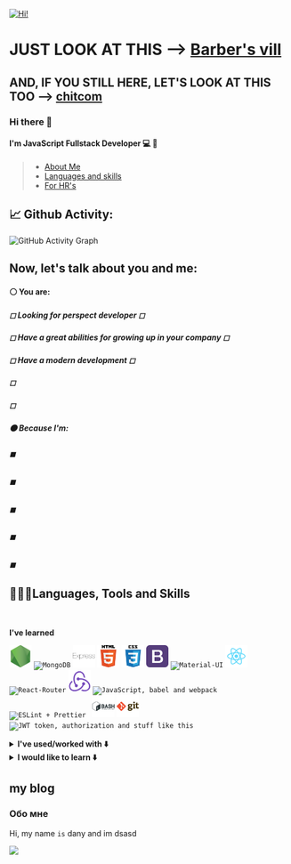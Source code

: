 <!-- ![Alt-текст](./background-text.svg) -->
<a href="https://github.com/TheZiggie/barber-vill" target="_blank"><img title="Hi!" src="#"></a>
# JUST LOOK AT THIS --> [Barber's vill](https://github.com/TheZiggie/barber-vill)

## AND, IF YOU STILL HERE, LET'S LOOK AT THIS TOO --> [chitcom](https://github.com/TheZiggie/chitcom)

### Hi there 👋

#### I'm JavaScript Fullstack Developer 💻 💬

> * [About Me](#my-blog)
> * [Languages and skills](#languages)
> * [For HR's](#block-for-hr)


## 📈 Github Activity:

![GitHub Activity Graph](https://activity-graph.herokuapp.com/graph?username=TheZiggie&theme=github)

## Now, let's talk about you and me: 
#### ⚪ You are:
##### ◻ Looking for perspect developer ◻
##### ◻ Have a great abilities for growing up in your company ◻
##### ◻ Have a modern development ◻
##### ◻ ##### 
##### ◻



##### ⚫ Because I'm:
###### ◼
###### ◼
###### ◼
###### ◼
###### ◼

##  👨🏻‍💻Languages, Tools and Skills
  
  <br />
  
  <b size="16px" >I've learned </b>
  
  <code><img height="40" title="Node.js" src="https://raw.githubusercontent.com/github/explore/80688e429a7d4ef2fca1e82350fe8e3517d3494d/topics/nodejs/nodejs.png"></code>
  <code><img height="40" title="MongoDB" src="https://img.icons8.com/color/480/mongodb.png"></code>
  <code><img height="40" title="Express.js" src="https://raw.githubusercontent.com/github/explore/80688e429a7d4ef2fca1e82350fe8e3517d3494d/topics/express/express.png"></code>
  <code><img height="40" title="HTML" src="https://raw.githubusercontent.com/github/explore/80688e429a7d4ef2fca1e82350fe8e3517d3494d/topics/html/html.png"></code>
  <code><img height="40" title="CSS" src="https://raw.githubusercontent.com/github/explore/80688e429a7d4ef2fca1e82350fe8e3517d3494d/topics/css/css.png"></code>
  <code><img height="40" title="Bootstrap" src="https://raw.githubusercontent.com/github/explore/80688e429a7d4ef2fca1e82350fe8e3517d3494d/topics/bootstrap/bootstrap.png"></code>
  <code><img height="40" title="Material-UI" src="https://img.icons8.com/color/480/material-ui.png"></code>
  <code><img height="40" title="React" src="https://raw.githubusercontent.com/github/explore/80688e429a7d4ef2fca1e82350fe8e3517d3494d/topics/react/react.png"></code>
  <code><img height="40" title="React-Router" src="https://pics.freeicons.io/uploads/icons/png/9267873881551942642-512.png"></code>
  <code><img height="40" title="Redux" src="https://raw.githubusercontent.com/github/explore/80688e429a7d4ef2fca1e82350fe8e3517d3494d/topics/redux/redux.png"></code>
  <code><img height="40" title="JavaScript, babel and webpack" src="https://res.cloudinary.com/beetoo/image/upload/v1519315520/js-webpack-babel_peqovw.png"></code>
  <code><img height="40" title="ESLint + Prettier " src="https://blog.gojek.io/content/images/2021/03/image-50.png"></code>
  <code><img height="40" title="bash" src="https://raw.githubusercontent.com/github/explore/80688e429a7d4ef2fca1e82350fe8e3517d3494d/topics/bash/bash.png"></code>
  <code><img height="40" title="Git" src="https://raw.githubusercontent.com/github/explore/80688e429a7d4ef2fca1e82350fe8e3517d3494d/topics/git/git.png"></code>
  <code><img height="40" title="JWT token, authorization and stuff like this" src="https://img1.daumcdn.net/thumb/R800x0/?scode=mtistory2&fname=https%3A%2F%2Fblog.kakaocdn.net%2Fdn%2Fdh9NkU%2FbtqQE8H2of4%2FZkG1PPPuAYqa9HhlgRz9gK%2Fimg.png"></code>
 
  <details>
    <summary><b>I've used/worked with ⬇️</b></summary>
    <br />
    <code><img height="40" title="Mapbox GL" src="https://docs.mapbox.com/help/demos/custom-markers-gl-js/mapbox-icon.png"></code>
    <code><img height="40" title="react-3d-viewer" src="https://raw.githubusercontent.com/dwqdaiwenqi/react-3d-viewer/master/preview2.jpg"></code>
    <code><img height="40" title="Handlebars js" src="https://cdn.tutsplus.com/net/uploads/legacy/2143_handlebars/handlebars-thumb.jpg"></code>
    <code><img height="40" title="Postman" src="https://glue-labs.com/wp-content/uploads/2020/10/1.jpg"></code>
  </details>
  
  <details>
    <summary><b>I would like to learn ⬇️</b></summary>
    <br />
    <code><img height="40" title="java" src="https://raw.githubusercontent.com/github/explore/80688e429a7d4ef2fca1e82350fe8e3517d3494d/topics/java/java.png"></code>
    <code><img height="40" src="https://raw.githubusercontent.com/github/explore/80688e429a7d4ef2fca1e82350fe8e3517d3494d/topics/typescript/typescript.png"></code>
    <code><img height="40" src="https://raw.githubusercontent.com/github/explore/80688e429a7d4ef2fca1e82350fe8e3517d3494d/topics/vue/vue.png" alt="alt"></code>
    <code><img height="40" src="https://raw.githubusercontent.com/github/explore/80688e429a7d4ef2fca1e82350fe8e3517d3494d/topics/mysql/mysql.png"></code>
    <code><img height="40" src="https://raw.githubusercontent.com/github/explore/80688e429a7d4ef2fca1e82350fe8e3517d3494d/topics/docker/docker.png"></code>
  </details>
</details>

## my blog

### Обо мне
Hi, my name `is` dany and im dsasd











<a href="https://hits.seeyoufarm.com"><img src="https://hits.seeyoufarm.com/api/count/incr/badge.svg?url=https%3A%2F%2Fgithub.com%2FTheZiggie%2F&count_bg=%233287BE&title_bg=%23C35858&icon=opsgenie.svg&icon_color=%23E7E7E7&title=visits&edge_flat=true"/></a>









[languages]:(#languages-and-tools)
<!--
**TheZiggie/TheZiggie** is a ✨ _special_ ✨ repository because its `README.md` (this file) appears on your GitHub profile.

Here are some ideas to get you started:

- 🔭 I’m currently working on ...
- 🌱 I’m currently learning ...
- 👯 I’m looking to collaborate on ...
- 🤔 I’m looking for help with ...
-  Ask me about ...
- 📫 How to reach me: 
###
- 😄 Pronouns: ...
- ⚡ Fun fact: ...I'm better than u
##### Languages, that I've learned: 
![JS](https://img.shields.io/badge/JavaScript-black?style=flat-square&logo=javaScript)
![React](https://img.shields.io/badge/React-black?style=flat-square&logo=react)
![Redux](https://img.shields.io/badge/Redux-black?style=flat-square&logo=redux)
![Node-JS](https://img.shields.io/badge/Nodejs-black?style=flat-square&logo=Node.js)
![Express](https://img.shields.io/badge/Express-black?style=flat-square&logo=Express)
![React-Router](https://img.shields.io/badge/React_Router-black?style=flat-square&logo=react-router)
![Material-UI](https://img.shields.io/badge/MaterialUI-black?style=flat-square&logo=Material-UI)
![Bootstrap](https://img.shields.io/badge/Bootstrap-black?style=flat-square&logo=Bootstrap)
![HTML](https://img.shields.io/badge/HTML-black?style=flat-square&logo=HTML5)
![CSS](https://img.shields.io/badge/CSS-black?style=flat-square&logo=css3)
![MongoDB](https://img.shields.io/badge/MongoDB-black?style=flat-square&logo=MongoDB)
![GitHub](https://img.shields.io/badge/GitHub-black?style=flat-square&logo=GitHub)
![Git](https://img.shields.io/badge/Git-black?style=flat-square&logo=git)
![Webpack](https://img.shields.io/badge/Webpack-black?style=flat-square&logo=Webpack)
![Babel](https://img.shields.io/badge/Babel-black?style=flat-square&logo=Babel)
![Figma](https://img.shields.io/badge/Figma-black?style=flat-square&logo=Figma)
![Prettier](https://img.shields.io/badge/Prettier-black?style=flat-square&logo=Prettier)
![EsLint](https://img.shields.io/badge/EsLint-black?style=flat-square&logo=EsLint)


-->
